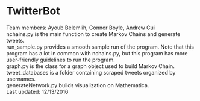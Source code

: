# TwitterBot
Team members: Ayoub Belemlih, Connor Boyle, Andrew Cui <br/>
nchains.py is the main function to create Markov Chains and generate tweets. <br/>
run_sample.py provides a smooth sample run of the program. Note that this program has a lot in common with nchains.py, but this program has more user-friendly guidelines to run the program. <br/>
graph.py is the class for a graph object used to build Markov Chain. <br/>
tweet_databases is a folder containing scraped tweets organized by usernames. <br/>
generateNetwork.py builds visualization on Mathematica. <br/>
Last updated: 12/13/2016
